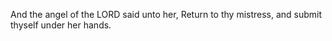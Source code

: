 And the angel of the LORD said unto her, Return to thy mistress, and submit thyself under her hands.
